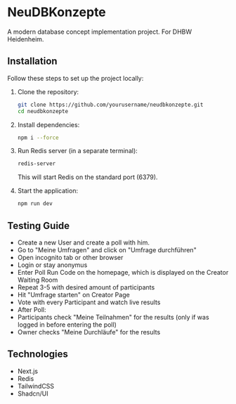 # NeuDBKonzepte

A modern database concept implementation project. For DHBW Heidenheim.

## Installation

Follow these steps to set up the project locally:

1. Clone the repository:
   ```bash
   git clone https://github.com/yourusername/neudbkonzepte.git
   cd neudbkonzepte
   ```

2. Install dependencies:
   ```bash
   npm i --force
   ```

3. Run Redis server (in a separate terminal):
   ```bash
   redis-server
   ```
   This will start Redis on the standard port (6379).

4. Start the application:
   ```bash
   npm run dev
   ```

## Testing Guide

- Create a new User and create a poll with him.
- Go to "Meine Umfragen" and click on "Umfrage durchführen"
- Open incognito tab or other browser
- Login or stay anonymus
- Enter Poll Run Code on the homepage, which is displayed on the Creator Waiting Room
- Repeat 3-5 with desired amount of participants
- Hit "Umfrage starten" on Creator Page
- Vote with every Participant and watch live results
- After Poll:
- Participants check "Meine Teilnahmen" for the results (only if was logged in before entering the poll)
- Owner checks "Meine Durchläufe" for the results

## Technologies

- Next.js
- Redis
- TailwindCSS
- Shadcn/UI

